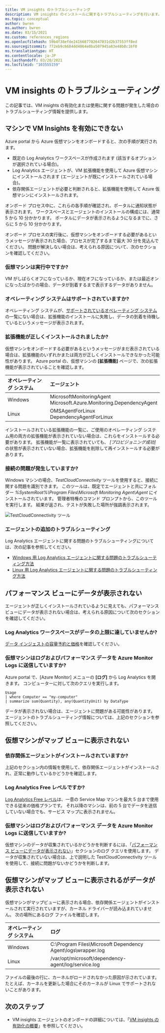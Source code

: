 ```yaml
---
title: VM insights のトラブルシューティング
description: VM insights のインストールに関するトラブルシューティングを行います。
ms.topic: conceptual
author: bwren
ms.author: bwren
ms.date: 03/15/2021
ms.custom: references_regions
ms.openlocfilehash: 59b4f38efde2416687702647031d2b37553ff8ed
ms.sourcegitcommit: 772eb9c6684dd4864e0ba507945a83e48b8c16f0
ms.translationtype: HT
ms.contentlocale: ja-JP
ms.lasthandoff: 03/20/2021
ms.locfileid: "103555159"
---
```

# <a name="troubleshoot-vm-insights"></a>VM insights のトラブルシューティング
この記事では、VM insights の有効化または使用に関する問題が発生した場合のトラブルシューティング情報を提供します。

## <a name="cannot-enable-vm-insights-on-a-machine"></a>マシンで VM Insights を有効にできない
Azure portal から Azure 仮想マシンをオンボードすると、次の手順が実行されます。

- 既定の Log Analytics ワークスペースが作成されます (該当するオプションが選択されている場合)。
- Log Analytics エージェントが、VM 拡張機能を使用して Azure 仮想マシンにインストールされます (エージェントが既にインストールされている場合)。
- 依存関係エージェントが必要と判断されると、拡張機能を使用して Azure 仮想マシンにインストールされます。
  
オンボード プロセス中に、これらの各手順が確認され、ポータルに通知状態が表示されます。 ワークスペースとエージェントのインストールの構成には、通常 5 から 10 分かかります。 ポータルにデータが表示されるようになるまでに、さらに 5 から 10 分かかります。

オンボード プロセスの実行後に、仮想マシンをオンボードする必要があるというメッセージが表示された場合、プロセスが完了するまで最大 30 分を見込んでください。 問題が解決しない場合は、考えられる原因について、次のセクションを確認してください。

### <a name="is-the-virtual-machine-running"></a>仮想マシンは実行中ですか?
 VM がしばらくオフになっているか、現在オフになっているか、または最近オンになったばかりの場合、データが到着するまで表示するデータがありません。

### <a name="is-the-operating-system-supported"></a>オペレーティング システムはサポートされていますか?
オペレーティング システムが、[サポートされているオペレーティング システム](vminsights-enable-overview.md#supported-operating-systems)の一覧にない場合は、拡張機能のインストールに失敗し、データの到着を待機しているというメッセージが表示されます。

### <a name="did-the-extension-install-properly"></a>拡張機能が正しくインストールされましたか?
仮想マシンをオンボードする必要があるというメッセージがまだ表示されている場合は、拡張機能のいずれかまたは両方が正しくインストールできなかった可能性があります。 Azure portal の、仮想マシンの **[拡張機能]** ページで、次の拡張機能が表示されていることを確認します。

| オペレーティング システム | エージェント | 
|:---|:---|
| Windows | MicrosoftMonitoringAgent<br>Microsoft.Azure.Monitoring.DependencyAgent |
| Linux | OMSAgentForLinux<br>DependencyAgentForLinux |

インストールされている拡張機能の一覧に、ご使用のオペレーティング システム用の両方の拡張機能が表示されていない場合は、これらをインストールする必要があります。 拡張機能が一覧に表示されていても、 *[プロビジョニング成功]* の状態が表示されていない場合、拡張機能を削除して再インストールする必要があります。

### <a name="do-you-have-connectivity-issues"></a>接続の問題が発生していますか?
Windows マシンの場合、*TestCloudConnectivity* ツールを使用すると、接続に関する問題を識別できます。 このツールは、既定でエージェントと共にフォルダー *%SystemRoot%\Program Files\Microsoft Monitoring Agent\Agent* にインストールされています。 管理者特権のコマンド プロンプトから、このツールを実行します。 結果が返され、テストが失敗した場所が強調表示されます。 

![TestCloudConnectivity ツール](media/vminsights-troubleshoot/test-cloud-connectivity.png)

### <a name="more-agent-troubleshooting"></a>エージェントの追加のトラブルシューティング

Log Analytics エージェントに関する問題のトラブルシューティングについては、次の記事を参照してください。

- [Windows 用 Log Analytics エージェントに関する問題のトラブルシューティング方法](../agents/agent-windows-troubleshoot.md)
- [Linux 用 Log Analytics エージェントに関する問題のトラブルシューティング方法](../agents/agent-linux-troubleshoot.md)

## <a name="performance-view-has-no-data"></a>パフォーマンス ビューにデータが表示されない
エージェントが正しくインストールされているように見えても、パフォーマンス ビューにデータが表示されない場合は、考えられる原因について次のセクションを確認してください。

### <a name="has-your-log-analytics-workspace-reached-its-data-limit"></a>Log Analytics ワークスペースがデータの上限に達していませんか?
[データ インジェストの容量予約と価格](https://azure.microsoft.com/pricing/details/monitor/)を確認してください。

### <a name="is-your-virtual-machine-sending-log-and-performance-data-to-azure-monitor-logs"></a>仮想マシンはログおよびパフォーマンス データを Azure Monitor Logs に送信していますか?

Azure portal で、[Azure Monitor] メニューの **[ログ]** から Log Analytics を開きます。 コンピューターに対して次のクエリを実行します。

```kuso
Usage 
| where Computer == "my-computer" 
| summarize sum(Quantity), any(QuantityUnit) by DataType
```

データが表示されない場合は、エージェントに問題がある可能性があります。 エージェントのトラブルシューティング情報については、上記のセクションを参照してください。

## <a name="virtual-machine-doesnt-appear-in-map-view"></a>仮想マシンがマップ ビューに表示されない

### <a name="is-the-dependency-agent-installed"></a>依存関係エージェントがインストールされていますか?
 上記のセクション内の情報を使用して、依存関係エージェントがインストールされ、正常に動作しているかどうかを確認します。

### <a name="are-you-on-the-log-analytics-free-tier"></a>Log Analytics Free レベルですか?
[Log Analytics Free レベル](https://azure.microsoft.com/pricing/details/monitor/)は、一意の Service Map マシンを最大 5 台まで使用できる従来の価格プランです。 それ以降のマシンは、前の 5 台でデータを送信していない場合でも、サービス マップに表示されません。

### <a name="is-your-virtual-machine-sending-log-and-performance-data-to-azure-monitor-logs"></a>仮想マシンはログおよびパフォーマンス データを Azure Monitor Logs に送信していますか?
仮想マシンのデータが収集されているかどうかを判断するには、「[パフォーマンス ビューにデータが表示されない](#performance-view-has-no-data)」セクションのログ クエリを使用します。 データが収集されていない場合は、上で説明した TestCloudConnectivity ツールを使用して、接続に問題がないかどうかを判断します。


## <a name="virtual-machine-appears-in-map-view-but-has-missing-data"></a>仮想マシンがマップ ビューに表示されるがデータが表示されない
仮想マシンがマップビューに表示される場合、依存関係エージェントがインストールされて実行されていますが、カーネル ドライバーが読み込まれていません。 次の場所にあるログ ファイルを確認します。

| オペレーティング システム | ログ | 
|:---|:---|
| Windows | C:\Program Files\Microsoft Dependency Agent\logs\wrapper.log |
| Linux | /var/opt/microsoft/dependency-agent/log/service.log |

ファイルの最後の行に、カーネルがロードされなかった原因が示されています。 たとえば、カーネルを更新した場合にそのカーネルが Linux でサポートされないことがあります。
## <a name="next-steps"></a>次のステップ

- VM insights エージェントのオンボードの詳細については、「[VM insights の有効化の概要](vminsights-enable-overview.md)」を参照してください。
